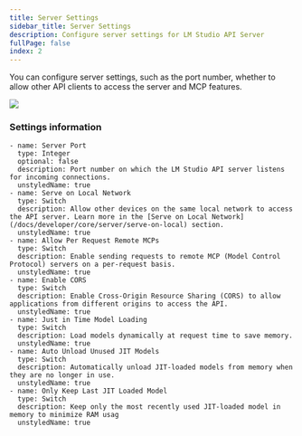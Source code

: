```yaml
---
title: Server Settings
sidebar_title: Server Settings
description: Configure server settings for LM Studio API Server
fullPage: false
index: 2
---
```


You can configure server settings, such as the port number, whether to allow other API clients to access the server and MCP features.

<img src="/assets/docs/server-config.png" style="" data-caption="Configure LM Studio API Server settings" />


### Settings information

```lms_params
- name: Server Port
  type: Integer
  optional: false
  description: Port number on which the LM Studio API server listens for incoming connections.
  unstyledName: true
- name: Serve on Local Network
  type: Switch
  description: Allow other devices on the same local network to access the API server. Learn more in the [Serve on Local Network](/docs/developer/core/server/serve-on-local) section.
  unstyledName: true
- name: Allow Per Request Remote MCPs
  type: Switch
  description: Enable sending requests to remote MCP (Model Control Protocol) servers on a per-request basis.
  unstyledName: true
- name: Enable CORS
  type: Switch
  description: Enable Cross-Origin Resource Sharing (CORS) to allow applications from different origins to access the API.
  unstyledName: true
- name: Just in Time Model Loading
  type: Switch
  description: Load models dynamically at request time to save memory.
  unstyledName: true
- name: Auto Unload Unused JIT Models
  type: Switch
  description: Automatically unload JIT-loaded models from memory when they are no longer in use.
  unstyledName: true
- name: Only Keep Last JIT Loaded Model
  type: Switch
  description: Keep only the most recently used JIT-loaded model in memory to minimize RAM usag
  unstyledName: true
```
